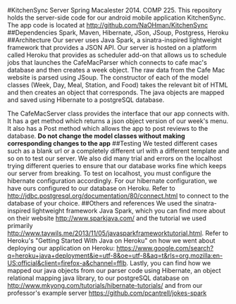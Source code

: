#KitchenSync Server
Spring Macalester 2014. COMP 225. This repository holds the server-side code for our android mobile application KitchenSync. The app code is located at http://github.com/NaOHman/KitchenSync
##Dependencies
Spark, Maven, Hibernate, JSon, JSoup, Postgress, Heroku
##Architecture
Our server uses Java Spark, a sinatra-inspired lightweight framework that provides a JSON API. Our server is hosted on a platform called Heroku that provides as scheduler add-on that allows us to schedule jobs that launches the CafeMacParser which connects to cafe mac's database and then creates a week object. The raw data from the Cafe Mac website is parsed using JSoup. The constructor of each of the model classes (Week, Day, Meal, Station, and Food) takes the relevant bit of HTML and then creates an object that corresponds. The java objects are mapped and saved using Hibernate to a postgreSQL database.

The CafeMacServer class provides the interface that our app connects with. It has a get method which returns a json object version of our week's menu. It also has a Post method which allows the app to post reviews to the database. **Do not change the model classes without making corresponding changes to the app**
##Testing
We tested different cases such as a blank url or a completely different url with a different template and so on to test our server. We also did many trial and errors on the localhost trying different queries to ensure that our database works fine which keeps our server from breaking. To test on localhost, you must configure the hibernate configuration accordingly. For our hibernate configuration, we have ours configured to our database on Heroku. Refer to http://jdbc.postgresql.org/documentation/80/connect.html to connect to the database of your choice. 
##Others and references
We used the sinatra-inspired lightweight framework Java Spark, which you can find more about on their website http://www.sparkjava.com/ and the tutorial we used primarily http://www.taywils.me/2013/11/05/javasparkframeworktutorial.html. Refer to Heroku's "Getting Started With Java on Heroku" on how we went about deploying our application on Heroku: https://www.google.com/search?q=heroku+java+deployment&ie=utf-8&oe=utf-8&aq=t&rls=org.mozilla:en-US:official&client=firefox-a&channel=fflb. Lastly, you can find how we mapped our java objects from our parser code using Hibernate, an object relational mapping java library, to our postgreSQL database on http://www.mkyong.com/tutorials/hibernate-tutorials/ and from our professor's example server https://github.com/pcantrell/jokes-spark
